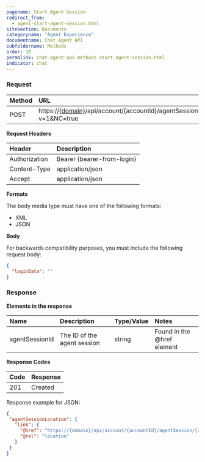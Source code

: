 ```yaml
---
pagename: Start Agent Session
redirect_from:
  - agent-start-agent-session.html
sitesection: Documents
categoryname: "Agent Experience"
documentname: Chat Agent API
subfoldername: Methods
order: 10
permalink: chat-agent-api-methods-start-agent-session.html
indicator: chat
---
```


### Request

| Method | URL |
| :---- | :----- |
| POST | https://[{domain}](/agent-domain-domain-api.html)/api/account/{accountid}/agentSession?v=1&NC=true |

**Request Headers**

| Header | Description |
| :--- | :--- |
| Authorization| Bearer {bearer-from-login} |
| Content-Type | application/json |
| Accept | application/json |

**Formats**

The body media type must have one of the following formats:

- XML
- JSON

**Body**

For backwards compatibility purposes, you must include the following request body:

```json
{
  "loginData": ""
}
```

### Response

**Elements in the response**

| Name | Description | Type/Value | Notes |
| :---- | :----- | :---- | :--- |
| agentSessionId | The ID of the agent session | string | Found in the @href element|

**Response Codes**

| Code | Response |
| :--- | :--- |
| 201 | Created |

Response example for JSON:

```json
{
 "agentSessionLocation": {
   "link": {
     "@href": "https://{domain}/api/account/{accountId}/agentSession/{agentSession Id}",
     "@rel": "location"
   }
 }
}
```